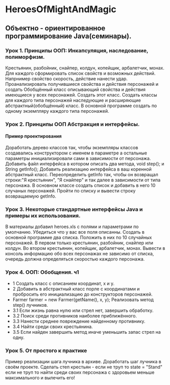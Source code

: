 # HeroesOfMightAndMagic

## Объектно - ориентированное программирование Java(семинары).
### Урок 1.  Принципы ООП: Инкапсуляция, наследование, полиморфизм.
Крестьянин, разбойник, снайпер, колдун, копейщик, арбалетчик, монах. Для каждого сформировать список свойств и возможных действий. 
Напрнимер свойство скорость, действие нанести удар. Проанализировать получившиеся свойства и действия персонажей и создать 
Обобщённый класс описывающий свойства и действия имеющиеся у всех персонажей. Создать этот класс. 
Создать классы для каждого типа персонажей наследующие и расширяющие абстрактный(обобщённый) класс. 
В основной программе создать по одному экземпляру каждого типа персонажей.

### Урок 2. Принципы ООП Абстракция и интерфейсы. 
#### Пример проектирования
Доработать дерево классов так, чтобы экземпляры классов создавались конструктором с именем в параметре а остальные параметры 
инициализировали сами в зависимости от персонажа. Добавить файл интерфейса в котором описать два метода, void step(); и String getInfo(); 
Добавить реализацию интерфейса в ваш коренной абстрактный класс. Переопределить getInfo так, чтобы он возвращал строки:"Я крестьянин", 
"Я снайпер" и так далее в зависимости от типа персонажа. 
В основном классе создать список и добавить в него 10 случаных персонажей. Пройти по списку и вывести строку возвращаемую getInfo.



### Урок 3. Некоторые стандартные интерфейсы Java и примеры их использования.
В материалы добавил heroes.xls с полями и параметрами по умолчанию. Убедиться что у вас все поля описанны. 
Создать в основной программе два списка. Положить в них по 10 случайных персонажей. 
В первом только крестьянин, разбойник, снайпер или колдун. Во втором крестьянин, копейщик, арбалетчик, монах. 
Вывести в консоль информацию обо всех персонажах не зависимо от списка, очередь должна определяться скоростью каждого персонажа.

### Урок 4. ООП: Обобщения. ч1
- 1 Создать класс с описанием координат, x и y.
- 2 Добавить в абстрактный класс порле с координатами и пробросить его инициализацию до конструкторов персонажей. 
- Farmer farmer = new Farmer(getName(), x, y);
Реализовать метод step() лучников. 
- 3.1 Если жизнь равна нулю или стрел нет, завершить обработку. 
- 3.2 Поиск среди противников наиболее приближённого. 
- 3.3 Нанести среднее повреждение найденному противнику. 
- 3.4 Найти среди своих крестьянина. 
- 3.5 Если найден завершить метод иначе уменьшить запас стрел на одну.

### Урок 5. От простого к практике
Пример реализации шага лучника в архиве. Доработать шаг лучника в своём проекте. Сделать степ крестьян - если не труп то state = "Stand"
если не труп то найти среди своих персонажа с здоровьем меньше максимального и вылечить его!
